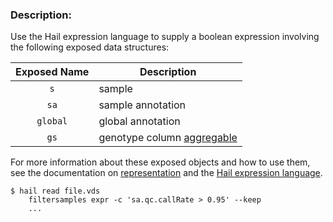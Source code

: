 <div class="cmdhead"></div>

<div class="description"></div>

<div class="synopsis"></div>

<div class="options"></div>

<div class="cmdsubsection">

### Description:

Use the Hail expression language to supply a boolean expression involving the following exposed data structures:

Exposed Name | Description
:-: | ---
 `s`  | sample
 `sa` | sample annotation
 `global` | global annotation
 `gs` | genotype column [aggregable](#aggregables)

   
For more information about these exposed objects and how to use them, see the documentation on [representation](#Representation) and the [Hail expression language](#HailExpressionLanguage).
   
```
$ hail read file.vds
    filtersamples expr -c 'sa.qc.callRate > 0.95' --keep
    ...
```


</div>